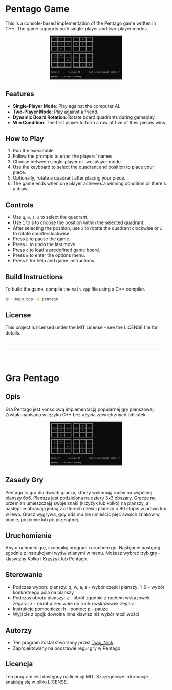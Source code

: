 # Pentago Game

This is a console-based implementation of the Pentago game written in C++. The game supports both single-player and two-player modes.

<p align="center">
<img src="https://github.com/knrdsmt/Pentago/blob/main/Pentago.png?raw=true" alt="Pentago" width="45%" height="auto" />
</p>

## Features

- **Single-Player Mode**: Play against the computer AI.
- **Two-Player Mode**: Play against a friend.
- **Dynamic Board Rotation**: Rotate board quadrants during gameplay.
- **Win Condition**: The first player to form a row of five of their pieces wins.

## How to Play

1. Run the executable.
2. Follow the prompts to enter the players' names.
3. Choose between single-player or two-player mode.
4. Use the keyboard to select the quadrant and position to place your piece.
5. Optionally, rotate a quadrant after placing your piece.
6. The game ends when one player achieves a winning condition or there's a draw.

## Controls

- Use `q`, `w`, `a`, `s` to select the quadrant.
- Use `1` to `9` to choose the position within the selected quadrant.
- After selecting the position, use `z` to rotate the quadrant clockwise or `x` to rotate counterclockwise.
- Press `p` to pause the game.
- Press `u` to undo the last move.
- Press `o` to load a predefined game board.
- Press `m` to enter the options menu.
- Press `h` for help and game instructions.

## Build Instructions

To build the game, compile the `main.cpp` file using a C++ compiler.

```bash
g++ main.cpp -o pentago
```

## License
This project is licensed under the MIT License - see the LICENSE file for details.

<p>&nbsp;</p>

---
<p>&nbsp;</p>

# Gra Pentago

## Opis

Gra Pentago jest konsolową implementacją popularnej gry planszowej. Została napisana w języku C++ bez użycia zewnętrznych bibliotek. 

<p align="center">
<img src="https://github.com/knrdsmt/Pentago/blob/main/Pentago.png?raw=true" alt="Pentago" width="45%" height="auto" />
</p>

## Zasady Gry

Pentago to gra dla dwóch graczy, którzy wykonują ruchy na wspólnej planszy 6x6. Plansza jest podzielona na cztery 3x3 obszary. Gracze na przemian umieszczają swoje znaki (krzyżyk lub kółko) na planszy, a następnie obracają jedną z czterech części planszy o 90 stopni w prawo lub w lewo. Gracz wygrywa, gdy uda mu się umieścić pięć swoich znaków w pionie, poziomie lub po przekątnej.

## Uruchomienie

Aby uruchomić grę, skompiluj program i uruchom go. Następnie postępuj zgodnie z instrukcjami wyświetlanymi w menu. Możesz wybrać tryb gry - klasyczny Kolko i Krzyżyk lub Pentago.

## Sterowanie

- Podczas wyboru planszy: q, w, a, s - wybór części planszy; 1-9 - wybór konkretnego pola na planszy
- Podczas obrotu planszy: z - obrót zgodnie z ruchem wskazówek zegara; x - obrót przeciwnie do ruchu wskazówek zegara
- Instrukcje pomocnicze: h - pomoc; p - pauza
- Wyjście z opcji: dowolna inna klawisz niż wybór możliwości

## Autorzy

- Ten program został stworzony przez [Twój_Nick](https://github.com/twoj_nick).
- Zaprojektowany na podstawie reguł gry w Pentago.

## Licencja

Ten program jest dostępny na licencji MIT. Szczegółowe informacje znajdują się w pliku [LICENSE](LICENSE).
